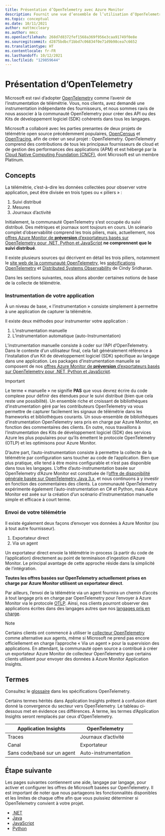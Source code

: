 ```yaml
---
title: Présentation d’OpenTelemetry avec Azure Monitor
description: Fournit une vue d’ensemble de l’utilisation d’OpenTelemetry avec Azure Monitor.
ms.topic: conceptual
ms.date: 10/11/2021
author: mattmccleary
ms.author: mmcc
ms.openlocfilehash: 268d7d8372fef1568a369f956e3caa91749f0e8e
ms.sourcegitcommit: d2875bdbcf1bbd7c06834f0e71d9b98cea7c6652
ms.translationtype: HT
ms.contentlocale: fr-FR
ms.lasthandoff: 10/12/2021
ms.locfileid: "129859644"
---
```

# <a name="opentelemetry-overview"></a>Présentation d’OpenTelemetry

Microsoft est ravi d’adopter [OpenTelemetry](https://opentelemetry.io/) comme l’avenir de l’instrumentation de télémétrie. Vous, nos clients, avez demandé une instrumentation indépendante des fournisseurs, et nous sommes ravis de nous associer à la communauté OpenTelemetry pour créer des API ou des Kits de développement logiciel (SDK) cohérents dans tous les langages.

Microsoft a collaboré avec les parties prenantes de deux projets de télémétrie open source précédemment populaires, [OpenCensus](https://opencensus.io/) et [OpenTracing](https://opentracing.io/), afin de créer un seul projet : OpenTelemetry. OpenTelemetry comprend des contributions de tous les principaux fournisseurs de cloud et de gestion des performances des applications (APM) et est hébergé par la [Cloud Native Computing Foundation (CNCF)](https://www.cncf.io/), dont Microsoft est un membre Platinum.

## <a name="concepts"></a>Concepts

La télémétrie, c’est-à-dire les données collectées pour observer votre application, peut être divisée en trois types ou « piliers » :
1.  Suivi distribué
2.  Mesures
3.  Journaux d’activité

Initialement, la communauté OpenTelemetry s’est occupée du suivi distribué. Des métriques et journaux sont toujours en cours. Un scénario complet d’observabilité comprend les trois piliers, mais, actuellement, nos [offres Azure Monitor de **préversion** d’exportateurs basés sur OpenTelemetry pour .NET, Python et JavaScript](opentelemetry-enable.md) **ne comprennent que le suivi distribué**.

Il existe plusieurs sources qui décrivent en détail les trois piliers, notamment le [site web de la communauté OpenTelemetry](https://opentelemetry.io/docs/concepts/data-sources/), les [spécifications OpenTelemetry](https://github.com/open-telemetry/opentelemetry-specification/blob/main/specification/overview.md) et [Distributed Systems Observability](https://www.oreilly.com/library/view/distributed-systems-observability/9781492033431/ch04.html) de Cindy Sridharan.

Dans les sections suivantes, nous allons aborder certaines notions de base de la collecte de télémétrie.

### <a name="instrumenting-your-application"></a>Instrumentation de votre application

À un niveau de base, « l’instrumentation » consiste simplement à permettre à une application de capturer la télémétrie.

Il existe deux méthodes pour instrumenter votre application :
1.  L’instrumentation manuelle
2.  L’instrumentation automatique (auto-Instrumentation)

L’instrumentation manuelle consiste à coder sur l’API d’OpenTelemetry. Dans le contexte d’un utilisateur final, cela fait généralement référence à l’installation d’un Kit de développement logiciel (SDK) spécifique au langage dans une application. Les packages d’instrumentation manuelle se composent de nos [offres Azure Monitor de **préversion** d’exportateurs basés sur OpenTelemetry pour .NET, Python et JavaScript](opentelemetry-enable.md).

> [!IMPORTANT]
> Le terme « manuelle » ne signifie **PAS** que vous devrez écrire du code complexe pour définir des étendues pour le suivi distribué (bien que cela reste une possibilité). Un ensemble riche et croissant de bibliothèques d’instrumentation géré par les contributeurs OpenTelemetry va vous permettre de capturer facilement les signaux de télémétrie dans les frameworks et bibliothèques courants. Un sous-ensemble de bibliothèques d’instrumentation OpenTelemetry sera pris en charge par Azure Monitor, en fonction des commentaires des clients. En outre, nous travaillons à l’instrumentation des Kits de développement logiciel (SDK) des services Azure les plus populaires pour qu’ils émettent le protocole OpenTelemetry (OTLP) et les optimisons pour Azure Monitor.

D’autre part, l’auto-instrumentation consiste à permettre la collecte de la télémétrie par configuration sans toucher au code de l’application. Bien que plus pratique, elle tend à être moins configurable et n’est pas disponible dans tous les langages. L’offre d’auto-instrumentation basée sur OpenTelemetry d’Azure Monitor est constituée de l’[offre de disponibilité générale basée sur OpenTelemetry Java 3.x](java-in-process-agent.md), et nous continuons à y investir en fonction des commentaires des clients. La communauté OpenTelemetry expérimente également l’auto-instrumentation en C# et Python, mais Azure Monitor est axée sur la création d’un scénario d’instrumentation manuelle simple et efficace à court terme.

### <a name="sending-your-telemetry"></a>Envoi de votre télémétrie

Il existe également deux façons d’envoyer vos données à Azure Monitor (ou à tout autre fournisseur).
1. Exportateur direct
2. Via un agent

Un exportateur direct envoie la télémétrie in-process (à partir du code de l’application) directement au point de terminaison d’ingestion d’Azure Monitor. Le principal avantage de cette approche réside dans la simplicité de l’intégration.

**Toutes les offres basées sur OpenTelemetry actuellement prises en charge par Azure Monitor utilisent un exportateur direct**. 

Par ailleurs, l’envoi de la télémétrie via un agent fournira un chemin d’accès à tout langage pris en charge par OpenTelemetry pour l’envoyer à Azure Monitor via le protocole [OTLP](https://github.com/open-telemetry/opentelemetry-specification/blob/main/specification/protocol/README.md). Ainsi, nos clients pourront observer des applications écrites dans des langages autres que nos [langages pris en charge](platforms.md). 

> [!NOTE]
> Certains clients ont commencé à utiliser le [collecteur OpenTelemetry](https://github.com/open-telemetry/opentelemetry-collector/blob/main/docs/design.md) comme alternative aux agents, même si Microsoft ne prend pas encore officiellement en charge l’approche « Via un agent » pour la supervision des applications. En attendant, la communauté open source a contribué à créer un exportateur Azure Monitor de collecteur OpenTelemetry que certains clients utilisent pour envoyer des données à Azure Monitor Application Insights.

## <a name="terms"></a>Termes

Consultez le [glossaire](https://github.com/open-telemetry/opentelemetry-specification/blob/main/specification/glossary.md) dans les spécifications OpenTelemetry.

Certains termes hérités dans Application Insights prêtent à confusion étant donné la convergence du secteur vers OpenTelemetry. Le tableau ci-dessous met en évidence ces différences. À terme, les termes d’Application Insights seront remplacés par ceux d’OpenTelemetry.

Application Insights | OpenTelemetry
------ | ------
Traces   | Journaux d’activité
Canal   | Exportateur  
Sans code/basé sur un agent   | Auto-instrumentation

## <a name="next-step"></a>Étape suivante

Les pages suivantes contiennent une aide, langage par langage, pour activer et configurer les offres de Microsoft basées sur OpenTelemetry. Il est important de noter que nous partageons les fonctionnalités disponibles et les limites de chaque offre afin que vous puissiez déterminer si OpenTelemetry convient à votre projet.
- [.NET](opentelemetry-enable.md) 
- [Java](java-in-process-agent.md)
- [JavaScript](opentelemetry-enable.md)
- [Python](opentelemetry-enable.md)
